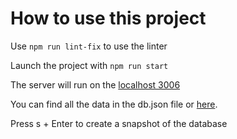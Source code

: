 # How to use this project

Use `npm run lint-fix` to use the linter

Launch the project with `npm run start`

The server will run on the [localhost 3006](http://localhost:3006)

You can find all the data in the db.json file or [here](http://localhost:3006/skills).

Press s + Enter to create a snapshot of the database
